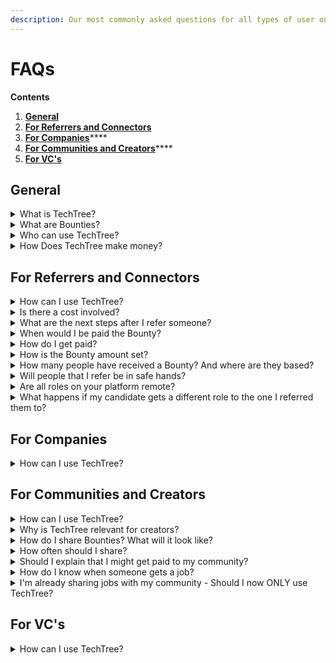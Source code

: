 ```yaml
---
description: Our most commonly asked questions for all types of user on TechTree!
---
```


# FAQs

**Contents**

1. ****[**General**](faqs.md#general)****
2. ****[**For Referrers and Connectors**](faqs.md#for-referrers-and-connectors)****
3. [**For Companies**](faqs.md#for-companies)****
4. [**For Communities and Creators**](faqs.md#for-communities-and-creators)****
5. ****[**For VC's**](faqs.md#for-vcs)****

## General

<details>

<summary>What is TechTree?</summary>

TechTree is the first socio-economic network for devs & their teams. A platform where people in the tech space can unlock the value of their networks, knowledge and data through hiring Bounties.

</details>

<details>

<summary>What are Bounties?</summary>

Bounties are requests for help with a reward. **For example**, if a new startup needs help hiring their next CTO, then they can publish the role on TechTree and attach a Bounty to it. The Bounty is a reward to the community for helping find the right person for the role.

</details>

<details>

<summary>Who can use TechTree?</summary>

We see TechTree being perfect for lots of different user types. Here are a few examples:

* **Companies** - Tap into trusted networks and incentivise them to help you find your next team member.
* **Developers** - Find your next career move at top VC-backed companies or refer a friend and claim the Bounty if they’re hired!
* **Referrers and Connectors** - Do you have a network of people looking for a new job? Quickly and easily refer them roles on TechTree and be rewarded if they’re hired!
* **Communities and Creators** - You’ve spent a long time building a network of people that trust you and enjoy your content. Give more value to your audience by sharing exciting new jobs and be rewarded by if any of them get hired!
* **VC’s** - The #1 challenge of VC backed companies is attracting top talent. TechTree can help you access talent from your network and 100s of diverse tech communities to share with your entire portfolio at once.

</details>

<details>

<summary>How Does TechTree make money?</summary>

Clients of TechTree (companies that post Bounties) pay subscription fee for sharing their open roles on the platform. We also charge 15% to the hiring company on top of the Bounty if a hire is made through a referral on TechTree.

</details>

## For Referrers and Connectors

<details>

<summary>How can I use TechTree?</summary>

Do you have a network of people looking for new jobs? You can use TechTree by searching for roles that you think best match their skills and experience and use the ‘Refer’ feature to quickly and easily connect them to the roles. If the person that you referred completes their application and get’s hired, you claim the Bounty!

</details>

<details>

<summary>Is there a cost involved?</summary>

No, there is no cost to using TechTree as a referrer. We aim to find ways to help you be rewarded and earn more!

</details>

<details>

<summary>What are the next steps after I refer someone?</summary>

After using TechTree to make a referral, your referred person will receive and email letting them know that you have referred them. This email also invites them to create a TechTree account and complete their application. Once the candidate completes their application we will contact you via email and keep you update on their progress. You’ll soon be able to see the status of your candidates directly on the TechTree platform.

</details>

<details>

<summary>When would I be paid the Bounty?</summary>

Bounties are paid to referrers 90 days after the successful candidate started their new job. This is the typical probation period for companies hiring on TechTree, however it’s sometimes shorter than 90 days and so the Bounty may be paid out earlier!

</details>

<details>

<summary>How do I get paid?</summary>

When the hire is made, we’ll let you know. You can then invoice us and we will pay you the Bounty after 90 days.

</details>

<details>

<summary>How is the Bounty amount set?</summary>

Bounty amounts are set by the companies hiring on TechTree. They are often lower than their traditional recruitment success fees as TechTree helps do the work when matching candidates. For referrers:

* TechTree opens up the number of companies you can refer your network to.
* You do not have to work with the companies directly and so there is no time managing the referrals you make.
* You can focus on spending time listening to candidate needs and simply matching them with roles that could be of interest rather than pitching particular offers from a client.
* For referrers that are part of agencies, TechTree is often a chance to earn more than their typical placement commission.

</details>

<details>

<summary>How many people have received a Bounty? And where are they based?</summary>

Over $400k worth of bounties has been paid out so far! This has been a mix of Developers, Communities, Creators and Connectors from all over the world.

</details>

<details>

<summary>Will people that I refer be in safe hands?</summary>

We have our own talent team to be on hand for candidates that are referred. Candidates referred by you will be screened by our team and recommended to the company.

</details>

<details>

<summary>Are all roles on your platform remote?</summary>

A lot of our roles are remote but not all. They are tagged with remote/hybrid to let you know.

</details>

<details>

<summary>What happens if my candidate gets a different role to the one I referred them to?</summary>

You will always get the full bounty from all the roles to which you referred someone directly.

On top of that if you bring a new user to our platform you will receive 10% of the bounty from all the bounties he or she will get on TechTree (ever) even if it’s completely without your involvement. You can think about it as a royalty type of payment.

</details>

## For Companies

<details>

<summary>How can I use TechTree?</summary>

Are you looking to hire your next tech team members? You can use TechTree to tap into trusted networks and incentivise them to help you find your next hire. By adding a Bounty to roles that you share on TechTree, you allow developers, creators, communities and connectors in the TechTree network to refer their friends to your position. We'll help screen candidates and share them with you. If you hire a referred candidate you'll pay out the Bounty, plus a small fee to TechTree.

[**Check out pricing detail here**](../products/bounties/for-companies/pricing.md).

</details>

## For Communities and Creators

<details>

<summary>How can I use TechTree?</summary>

You’ve spent a long time building a network of people that trust you and enjoy your content. You can use TechTree to give more value to your audience by sharing exciting new jobs via **Bounty Boards** or by sharing individual roles and be rewarded by if any of them get hired!

</details>

<details>

<summary>Why is TechTree relevant for creators?</summary>

Lots of content Creators struggle with monetising their activity. By helping them earn through supporting their network with careers, TechTree helps Creators not only add more value to their audience but also receive extra funds to help them continue creating cool content! In short, by helping your network, your network will help you!

</details>

<details>

<summary>How do I share Bounties? What will it look like?</summary>

There are several ways that you can share Bounties with you audience - most importantly, we want you to share in the way that you think your audience will enjoy the most!

* **Bounty Boards:** By having an account on TechTree, you'll have the ability to create your very own customised job boards which you can theme and share with your network. Use your unique share link to include your Bounty boards on newsletters, in Slack, Discord, social media or wherever your community lives! If anyone applies and is hired through your boards, you will receive 25% of the Bounty amount.
* **Individual roles:** If you want to share specific roles on TechTree with your network, you can use your unique share link on a single job to distribute it with your community. If anyone applies and is hired through this shared job, you will receive 10% of the Bounty amount.
* **Referring:** If you know anyone in your network that you think would be perfect for a role on TechTree, you can refer them directly to a job or via our General Referral option and claim the entire Bounty if they're hired.

For more details on how you can share Bounties, take a look at our [**How-to guide**](https://www.notion.so/techtreedev/TechTree-Bounties-for-Creators-f267dca493e54d99a8061133d5e44660).

</details>

<details>

<summary>How often should I share?</summary>

It's up to you but we'd encourage you to share it on a weekly basis as we regularly have new jobs - the more you share, the more you'll see results!

</details>

<details>

<summary>Should I explain that I might get paid to my community?</summary>

This one is up to you! Feel free to mention that you are using TechTree Bounty boards or simply share the jobs.

One thing that you can mention to encourage your community is to highlight that they can earn money too, by recommending friends to jobs on TechTree!

</details>

<details>

<summary>How do I know when someone gets a job?</summary>

Someone from the TechTree Community Team will notify you if someone gets a job and are connected to your community. Due to GDPR we can't show you how candidates are progressing through the hiring process however in the future you'll have a dashboard to show how many candidates have been successful through your job sharing!

</details>

<details>

<summary>I'm already sharing jobs with my community - Should I now ONLY use TechTree?</summary>

We don't require exclusivity - so it's up to if you use share only our job board or use multiple.

</details>

## For VC's

<details>

<summary>How can I use TechTree?</summary>

The #1 challenge of VC backed companies is attracting top talent. TechTree can help you access talent from your network and 100s of diverse tech communities to share with your entire portfolio at once.

We've created [**VC Talent Branches**](../products/branches/for-vcs.md) to help you get going!

</details>
